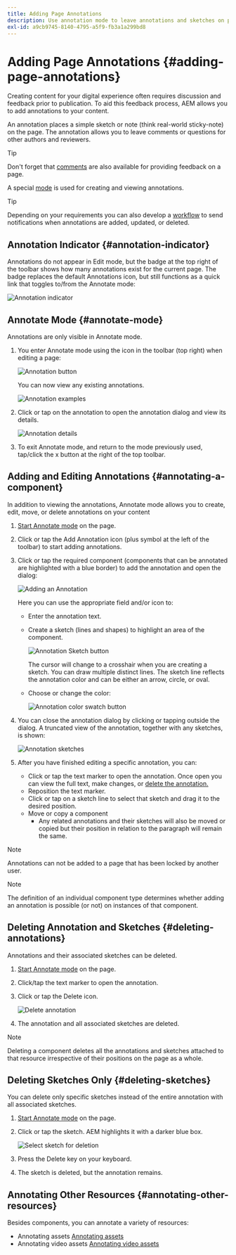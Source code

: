 ```yaml
---
title: Adding Page Annotations
description: Use annotation mode to leave annotations and sketches on pages as you would use sticky notes to assist your content review process
exl-id: a9cb9745-8140-4795-a5f9-fb3a1a299bd8
---
```

# Adding Page Annotations {#adding-page-annotations}

Creating content for your digital experience often requires discussion and feedback prior to publication. To aid this feedback process, AEM allows you to add annotations to your content.

An annotation places a simple sketch or note (think real-world sticky-note) on the page. The annotation allows you to leave comments or questions for other authors and reviewers.

>[!TIP]
>
>Don't forget that [comments](/help/sites-cloud/authoring/getting-started/basic-handling.md#timeline) are also available for providing feedback on a page.

A special [mode](/help/sites-cloud/authoring/fundamentals/environment-tools.md#page-modes) is used for creating and viewing annotations.

>[!TIP]
>
>Depending on your requirements you can also develop a [workflow](/help/sites-cloud/authoring/workflows/overview.md) to send notifications when annotations are added, updated, or deleted.

## Annotation Indicator {#annotation-indicator}

Annotations do not appear in Edit mode, but the badge at the top right of the toolbar shows how many annotations exist for the current page. The badge replaces the default Annotations icon, but still functions as a quick link that toggles to/from the Annotate mode:

![Annotation indicator](/help/sites-cloud/authoring/assets/annotation-indicator.png)

## Annotate Mode {#annotate-mode}

Annotations are only visible in Annotate mode.

1. You enter Annotate mode using the icon in the toolbar (top right) when editing a page:

   ![Annotation button](/help/sites-cloud/authoring/assets/annotations.png)

   You can now view any existing annotations.

   ![Annotation examples](/help/sites-cloud/authoring/assets/annotation-sketches.png)

1. Click or tap on the annotation to open the annotation dialog and view its details.

   ![Annotation details](/help/sites-cloud/authoring/assets/annotation-adding.png)

1. To exit Annotate mode, and return to the mode previously used, tap/click the x button at the right of the top toolbar.

## Adding and Editing Annotations {#annotating-a-component}

In addition to viewing the annotations, Annotate mode allows you to create, edit, move, or delete annotations on your content

1. [Start Annotate mode](#annotate-mode) on the page.

1. Click or tap the Add Annotation icon (plus symbol at the left of the toolbar) to start adding annotations.

1. Click or tap the required component (components that can be annotated are highlighted with a blue border) to add the annotation and open the dialog:

   ![Adding an Annotation](/help/sites-cloud/authoring/assets/annotation-adding.png)

   Here you can use the appropriate field and/or icon to:

    * Enter the annotation text.
    * Create a sketch (lines and shapes) to highlight an area of the component.

      ![Annotation Sketch button](/help/sites-cloud/authoring/assets/annotation-sketch.png)

      The cursor will change to a crosshair when you are creating a sketch. You can draw multiple distinct lines. The sketch line reflects the annotation color and can be either an arrow, circle, or oval.

    * Choose or change the color:

      ![Annotation color swatch button](/help/sites-cloud/authoring/assets/annotation-color-swatch.png)

1. You can close the annotation dialog by clicking or tapping outside the dialog. A truncated view of the annotation, together with any sketches, is shown:

   ![Annotation sketches](/help/sites-cloud/authoring/assets/annotation-sketches.png)

1. After you have finished editing a specific annotation, you can:

    * Click or tap the text marker to open the annotation. Once open you can view the full text, make changes, or [delete the annotation.](#deleting-annotations)
    * Reposition the text marker.
    * Click or tap on a sketch line to select that sketch and drag it to the desired position.
    * Move or copy a component
        * Any related annotations and their sketches will also be moved or copied but their position in relation to the paragraph will remain the same.


>[!NOTE]
>
>Annotations can not be added to a page that has been locked by another user.

>[!NOTE]
>
>The definition of an individual component type determines whether adding an annotation is possible (or not) on instances of that component.

## Deleting Annotation and Sketches {#deleting-annotations}

Annotations and their associated sketches can be deleted.

1. [Start Annotate mode](#annotate-mode) on the page.

1. Click/tap the text marker to open the annotation.

1. Click or tap the Delete icon.

   ![Delete annotation](/help/sites-cloud/authoring/assets/annotation-delete.png)

1. The annotation and all associated sketches are deleted.

>[!NOTE]
>
>Deleting a component deletes all the annotations and sketches attached to that resource irrespective of their positions on the page as a whole.

## Deleting Sketches Only {#deleting-sketches}

You can delete only specific sketches instead of the entire annotation with all associated sketches.

1. [Start Annotate mode](#annotate-mode) on the page.

1. Click or tap the sketch. AEM highlights it with a darker blue box.

   ![Select sketch for deletion](/help/sites-cloud/authoring/assets/annotation-sketch-delete.png)

1. Press the Delete key on your keyboard.

1. The sketch is deleted, but the annotation remains.

## Annotating Other Resources {#annotating-other-resources}

Besides components, you can annotate a variety of resources:

* Annotating assets [Annotating assets](/help/assets/manage-digital-assets.md#annotating)
* Annotating video assets [Annotating video assets](/help/assets/manage-video-assets.md#annotate-video-assets)
